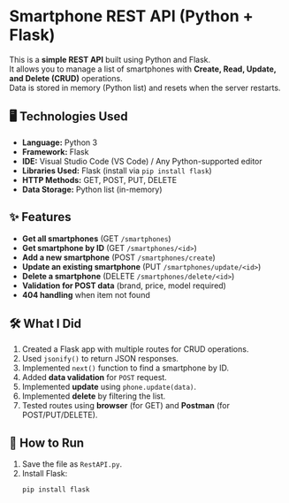 # Smartphone REST API (Python + Flask)

This is a **simple REST API** built using Python and Flask.  
It allows you to manage a list of smartphones with **Create, Read, Update, and Delete (CRUD)** operations.  
Data is stored in memory (Python list) and resets when the server restarts.

## 🖥 Technologies Used

- **Language:** Python 3
- **Framework:** Flask
- **IDE:** Visual Studio Code (VS Code) / Any Python-supported editor
- **Libraries Used:** Flask (install via `pip install flask`)
- **HTTP Methods:** GET, POST, PUT, DELETE
- **Data Storage:** Python list (in-memory)

## ✨ Features

- **Get all smartphones** (GET `/smartphones`)
- **Get smartphone by ID** (GET `/smartphones/<id>`)
- **Add a new smartphone** (POST `/smartphones/create`)
- **Update an existing smartphone** (PUT `/smartphones/update/<id>`)
- **Delete a smartphone** (DELETE `/smartphones/delete/<id>`)
- **Validation for POST data** (brand, price, model required)
- **404 handling** when item not found

## 🛠 What I Did

1. Created a Flask app with multiple routes for CRUD operations.
2. Used `jsonify()` to return JSON responses.
3. Implemented `next()` function to find a smartphone by ID.
4. Added **data validation** for `POST` request.
5. Implemented **update** using `phone.update(data)`.
6. Implemented **delete** by filtering the list.
7. Tested routes using **browser** (for GET) and **Postman** (for POST/PUT/DELETE).

## 🚀 How to Run

1. Save the file as `RestAPI.py`.
2. Install Flask:
   ```bash
   pip install flask
